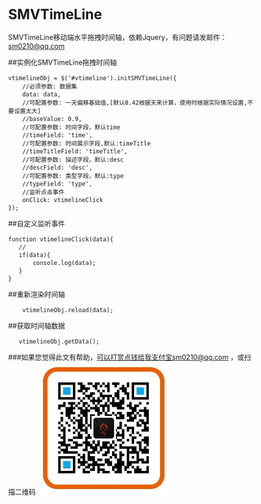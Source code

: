 # SMVTimeLine
SMVTimeLine移动端水平拖拽时间轴，依赖Jquery，有问题请发邮件：sm0210@qq.com

##实例化SMVTimeLine拖拽时间轴

````
vtimelineObj = $('#vtimeline').initSMVTimeLine({
	//必须参数: 数据集
	data: data,
	//可配置参数: 一天偏移基础值,[默认0.42根据天来计算，使用时根据实际情况设置,不要设置太大]
	//baseValue: 0.9,
	//可配置参数: 时间字段，默认time
	//timeField: 'time',
	//可配置参数: 时间展示字段,默认:timeTitle
	//timeTitleField: 'timeTitle',
	//可配置参数: 描述字段，默认:desc
	//descField: 'desc',
	//可配置参数: 类型字段，默认:type
	//typeField: 'type',
	//监听点击事件
	onClick: vtimelineClick
}); 
 ````
 
 ##自定义监听事件
 ````
 function vtimelineClick(data){
	//
	if(data){
		console.log(data);	
	}
}
 ````
 
 ##重新渲染时间轴
````
	vtimelineObj.reload(data);
 ````
 
 ##获取时间轴数据
 
 ````
 	vtimelineObj.getData();
 ````
 
 ###如果您觉得此文有帮助，可以打赏点钱给我支付宝sm0210@qq.com ，或扫描二维码
![](https://github.com/sm0210/SMCalendar/blob/master/sm0210%40qq.com.jpg "sm0210@qq.com")
